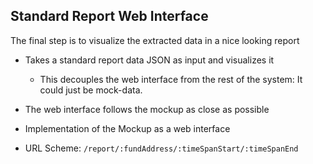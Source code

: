 ## Standard Report Web Interface

The final step is to visualize the extracted data in a nice looking report

- Takes a standard report data JSON as input and visualizes it
  - This decouples the web interface from the rest of the system: It could just be mock-data.
- The web interface follows the mockup as close as possible

- Implementation of the Mockup as a web interface
- URL Scheme: `/report/:fundAddress/:timeSpanStart/:timeSpanEnd`
